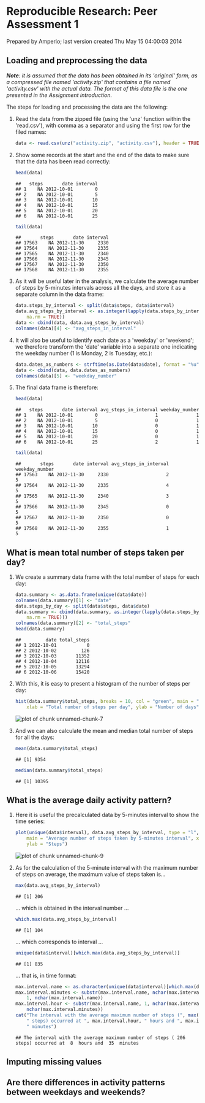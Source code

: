 # Reproducible Research: Peer Assessment 1
Prepared by Amperio; last version created Thu May 15 04:00:03 2014




## Loading and preprocessing the data
_**Note**: it is assumed that the data has been obtained in its 'original' form, as a compressed file named 'activity.zip' that contains a file named 'activity.csv' with the actual data. The format of this data file is the one presented in the Assignment introduction._

The steps for loading and processing the data are the following:

1. Read the data from the zipped file (using the 'unz' function within the 'read.csv'), with comma as a separator and using the first row for the filed names:

   
   ```r
   data <- read.csv(unz("activity.zip", "activity.csv"), header = TRUE, sep = ",")
   ```


2. Show some records at the start and the end of the data to make sure that the data has been read correctly:

   
   ```r
   head(data)
   ```
   
   ```
   ##   steps       date interval
   ## 1    NA 2012-10-01        0
   ## 2    NA 2012-10-01        5
   ## 3    NA 2012-10-01       10
   ## 4    NA 2012-10-01       15
   ## 5    NA 2012-10-01       20
   ## 6    NA 2012-10-01       25
   ```
   
   ```r
   tail(data)
   ```
   
   ```
   ##       steps       date interval
   ## 17563    NA 2012-11-30     2330
   ## 17564    NA 2012-11-30     2335
   ## 17565    NA 2012-11-30     2340
   ## 17566    NA 2012-11-30     2345
   ## 17567    NA 2012-11-30     2350
   ## 17568    NA 2012-11-30     2355
   ```


3. As it will be useful later in the analysis, we calculate the average number of steps by 5-minutes intervals across all the days, and store it as a separate column in the data frame:
   
   ```r
   data.steps_by_interval <- split(data$steps, data$interval)
   data.avg_steps_by_interval <- as.integer(lapply(data.steps_by_interval, mean, 
       na.rm = TRUE))
   data <- cbind(data, data.avg_steps_by_interval)
   colnames(data)[4] <- "avg_steps_in_interval"
   ```


4. It will also be useful to identify each date as a 'weekday' or 'weekend'; we therefore transform the 'date' variable into a separate one indicating the weekday number (1 is Monday, 2 is Tuesday, etc.):
   
   ```r
   data.dates_as_numbers <- strftime(as.Date(data$date), format = "%u")
   data <- cbind(data, data.dates_as_numbers)
   colnames(data)[5] <- "weekday_number"
   ```


5. The final data frame is therefore:
   
   ```r
   head(data)
   ```
   
   ```
   ##   steps       date interval avg_steps_in_interval weekday_number
   ## 1    NA 2012-10-01        0                     1              1
   ## 2    NA 2012-10-01        5                     0              1
   ## 3    NA 2012-10-01       10                     0              1
   ## 4    NA 2012-10-01       15                     0              1
   ## 5    NA 2012-10-01       20                     0              1
   ## 6    NA 2012-10-01       25                     2              1
   ```
   
   ```r
   tail(data)
   ```
   
   ```
   ##       steps       date interval avg_steps_in_interval weekday_number
   ## 17563    NA 2012-11-30     2330                     2              5
   ## 17564    NA 2012-11-30     2335                     4              5
   ## 17565    NA 2012-11-30     2340                     3              5
   ## 17566    NA 2012-11-30     2345                     0              5
   ## 17567    NA 2012-11-30     2350                     0              5
   ## 17568    NA 2012-11-30     2355                     1              5
   ```


## What is mean total number of steps taken per day?

1. We create a summary data frame with the total number of steps for each day:
   
   ```r
   data.summary <- as.data.frame(unique(data$date))
   colnames(data.summary)[1] <- "date"
   data.steps_by_day <- split(data$steps, data$date)
   data.summary <- cbind(data.summary, as.integer(lapply(data.steps_by_day, sum, 
       na.rm = TRUE)))
   colnames(data.summary)[2] <- "total_steps"
   head(data.summary)
   ```
   
   ```
   ##         date total_steps
   ## 1 2012-10-01           0
   ## 2 2012-10-02         126
   ## 3 2012-10-03       11352
   ## 4 2012-10-04       12116
   ## 5 2012-10-05       13294
   ## 6 2012-10-06       15420
   ```


2. With this, it is easy to present a histogram of the number of steps per day:
   
   ```r
   hist(data.summary$total_steps, breaks = 10, col = "green", main = "Frequency of days by total number of steps", 
       xlab = "Total number of steps per day", ylab = "Number of days")
   ```
   
   ![plot of chunk unnamed-chunk-7](figure/unnamed-chunk-7.png) 


3. And we can also calculate the mean and median total number of steps for all the days:
   
   ```r
   mean(data.summary$total_steps)
   ```
   
   ```
   ## [1] 9354
   ```
   
   ```r
   median(data.summary$total_steps)
   ```
   
   ```
   ## [1] 10395
   ```


## What is the average daily activity pattern?

1. Here it is useful the precalculated data by 5-minutes interval to show the time series:
   
   ```r
   plot(unique(data$interval), data.avg_steps_by_interval, type = "l", col = "blue", 
       main = "Average number of steps taken by 5-minutes interval", xlab = "Interval", 
       ylab = "Steps")
   ```
   
   ![plot of chunk unnamed-chunk-9](figure/unnamed-chunk-9.png) 


2. As for the calculation of the 5-minute interval with the maximum number of steps on average, the maximum value of steps taken is...
   
   ```r
   max(data.avg_steps_by_interval)
   ```
   
   ```
   ## [1] 206
   ```


   ... which is obtained in the interval number ...
   
   ```r
   which.max(data.avg_steps_by_interval)
   ```
   
   ```
   ## [1] 104
   ```


   ... which corresponds to interval ...
   
   ```r
   unique(data$interval)[which.max(data.avg_steps_by_interval)]
   ```
   
   ```
   ## [1] 835
   ```


   ... that is, in time format:
   
   ```r
   max.interval.name <- as.character(unique(data$interval)[which.max(data.avg_steps_by_interval)])
   max.interval.minutes <- substr(max.interval.name, nchar(max.interval.name) - 
       1, nchar(max.interval.name))
   max.interval.hour <- substr(max.interval.name, 1, nchar(max.interval.name) - 
       nchar(max.interval.minutes))
   cat("The interval with the average maximum number of steps (", max(data.avg_steps_by_interval), 
       " steps) occurred at ", max.interval.hour, " hours and ", max.interval.minutes, 
       " minutes")
   ```
   
   ```
   ## The interval with the average maximum number of steps ( 206  steps) occurred at  8  hours and  35  minutes
   ```



## Imputing missing values



## Are there differences in activity patterns between weekdays and weekends?
